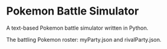 # Pokemon Battle Simulator
 A text-based Pokemon battle simulator written in Python. 
 
 The battling Pokemon roster: myParty.json and rivalParty.json.
